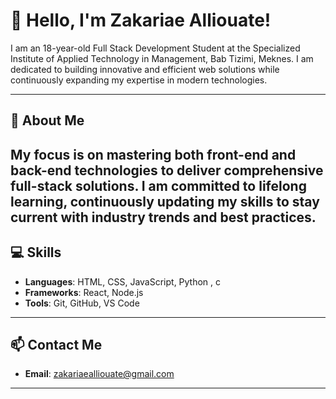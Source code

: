 # 👋 Hello, I'm Zakariae Alliouate!

I am an 18-year-old Full Stack Development Student at the Specialized Institute of Applied Technology in Management, Bab Tizimi, Meknes. I am dedicated to building innovative and efficient web solutions while continuously expanding my expertise in modern technologies.

---

## 📖 About Me
My focus is on mastering both front-end and back-end technologies to deliver comprehensive full-stack solutions.
I am committed to lifelong learning, continuously updating my skills to stay current with industry trends and best practices.
---

## 💻 Skills
- **Languages**: HTML, CSS, JavaScript, Python , c 
- **Frameworks**: React, Node.js
- **Tools**: Git, GitHub, VS Code

---

## 📫 Contact Me
- **Email**: [zakariaealliouate@gmail.com](mailto:zakariaealliouate@gmail.com)

---
